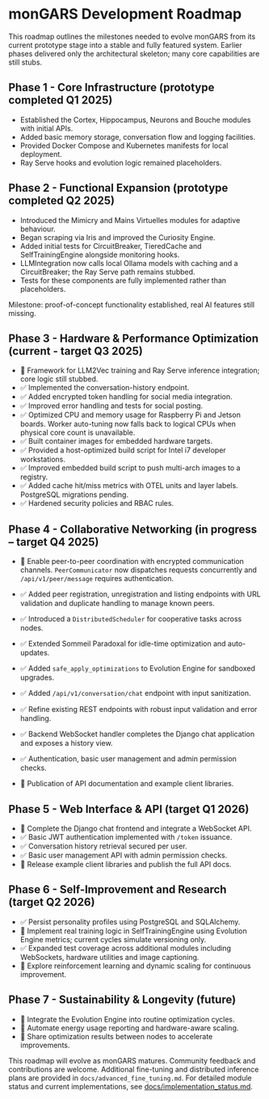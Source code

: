 # monGARS Development Roadmap

This roadmap outlines the milestones needed to evolve monGARS from its current prototype stage into a stable and fully featured system. Earlier phases delivered only the architectural skeleton; many core capabilities are still stubs.
## Phase 1 - Core Infrastructure (prototype completed Q1 2025)
- Established the Cortex, Hippocampus, Neurons and Bouche modules with initial APIs.
- Added basic memory storage, conversation flow and logging facilities.
- Provided Docker Compose and Kubernetes manifests for local deployment.
- Ray Serve hooks and evolution logic remained placeholders.


## Phase 2 - Functional Expansion (prototype completed Q2 2025)
- Introduced the Mimicry and Mains Virtuelles modules for adaptive behaviour.
- Began scraping via Iris and improved the Curiosity Engine.
- Added initial tests for CircuitBreaker, TieredCache and SelfTrainingEngine alongside monitoring hooks.
- LLMIntegration now calls local Ollama models with caching and a CircuitBreaker; the Ray Serve path remains stubbed.
- Tests for these components are fully implemented rather than placeholders.

Milestone: proof-of-concept functionality established, real AI features still missing.

## Phase 3 - Hardware & Performance Optimization (current - target Q3 2025)
- 📝 Framework for LLM2Vec training and Ray Serve inference integration; core logic still stubbed.
- ✅ Implemented the conversation-history endpoint.
- ✅ Added encrypted token handling for social media integration.
- ✅ Improved error handling and tests for social posting.
- ✅ Optimized CPU and memory usage for Raspberry Pi and Jetson boards. Worker auto-tuning now falls back to logical CPUs when physical core count is unavailable.
- ✅ Built container images for embedded hardware targets.
- ✅ Provided a host-optimized build script for Intel i7 developer workstations.
- ✅ Improved embedded build script to push multi-arch images to a registry.
- ✅ Added cache hit/miss metrics with OTEL units and layer labels. PostgreSQL migrations pending.
- ✅ Hardened security policies and RBAC rules.

## Phase 4 - Collaborative Networking (in progress – target Q4 2025)
- 📝 Enable peer-to-peer coordination with encrypted communication channels. `PeerCommunicator` now dispatches requests concurrently and `/api/v1/peer/message` requires authentication.
- ✅ Added peer registration, unregistration and listing endpoints with URL validation and duplicate handling to manage known peers.
- ✅ Introduced a `DistributedScheduler` for cooperative tasks across nodes.
- ✅ Extended Sommeil Paradoxal for idle-time optimization and auto-updates.
- ✅ Added `safe_apply_optimizations` to Evolution Engine for sandboxed upgrades.

- ✅ Added `/api/v1/conversation/chat` endpoint with input sanitization.
- ✅ Refine existing REST endpoints with robust input validation and error handling.
- ✅ Backend WebSocket handler completes the Django chat application and exposes a history view.
- ✅ Authentication, basic user management and admin permission checks.
- 🚧 Publication of API documentation and example client libraries.

## Phase 5 - Web Interface & API (target Q1 2026)
- 📝 Complete the Django chat frontend and integrate a WebSocket API.
- ✅ Basic JWT authentication implemented with `/token` issuance.
- ✅ Conversation history retrieval secured per user.
- ✅ Basic user management API with admin permission checks.
- 🚧 Release example client libraries and publish the full API docs.

## Phase 6 - Self-Improvement and Research (target Q2 2026)
- ✅ Persist personality profiles using PostgreSQL and SQLAlchemy.
- 🚧 Implement real training logic in SelfTrainingEngine using Evolution Engine metrics; current cycles simulate versioning only.
- ✅ Expanded test coverage across additional modules including WebSockets, hardware utilities and image captioning.
- 🚧 Explore reinforcement learning and dynamic scaling for continuous improvement.

## Phase 7 - Sustainability & Longevity (future)
- 🚧 Integrate the Evolution Engine into routine optimization cycles.
- 🚧 Automate energy usage reporting and hardware-aware scaling.
- 🚧 Share optimization results between nodes to accelerate improvements.

This roadmap will evolve as monGARS matures. Community feedback and contributions are welcome.
Additional fine-tuning and distributed inference plans are provided in `docs/advanced_fine_tuning.md`.
For detailed module status and current implementations, see [docs/implementation_status.md](docs/implementation_status.md).
